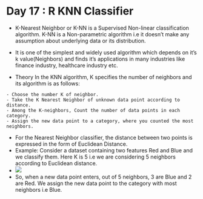 # Day 17 : R KNN Classifier
- K-Nearest Neighbor or K-NN is a Supervised Non-linear classification algorithm. K-NN is a Non-parametric algorithm i.e it doesn’t make any assumption about underlying data or its distribution.
- It is one of the simplest and widely used algorithm which depends on it’s k value(Neighbors) and finds it’s applications in many industries like finance industry, healthcare industry etc.

- Theory
In the KNN algorithm, K specifies the number of neighbors and its algorithm is as follows:
```
- Choose the number K of neighbor.
- Take the K Nearest Neighbor of unknown data point according to distance.
- Among the K-neighbors, Count the number of data points in each category.
- Assign the new data point to a category, where you counted the most neighbors.
```
- For the Nearest Neighbor classifier, the distance between two points is expressed in the form of Euclidean Distance.
- Example:
Consider a dataset containing two features Red and Blue and we classify them. Here K is 5 i.e we are considering 5 neighbors according to Euclidean distance.
- ![](https://media.geeksforgeeks.org/wp-content/uploads/20200616145419/Untitled2781.png)
- So, when a new data point enters, out of 5 neighbors, 3 are Blue and 2 are Red. We assign the new data point to the category with most neighbors i.e Blue.

